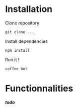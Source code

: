 Installation
============

Clone repository

    git clone ...

Install dependencies

    npm install

Run it !

    coffee bot

Functionnalities
================

***todo***